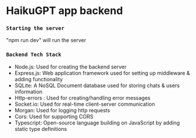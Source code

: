 # HaikuGPT app backend

### `Starting the server`

"npm run dev" will run the server 

### `Backend Tech Stack`

* Node.js: Used for creating the backend server
* Express.js: Web application framework used for setting up middleware & adding functionality
* SQLite: A NoSQL Document database used for storing chats & users information 
* Http-errors : Used for creating/handling error messages
* Socket.io: Used for real-time client-server communication
* Morgan: Used for logging http requests
* Cors: Used for supporting CORS
* Typescript: Open-source language building on JavaScript by adding static type definitions

